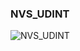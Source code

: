 ### NVS_UDINT

![NVS_UDINT](https://user-images.githubusercontent.com/116869307/214141938-76896e07-9f8c-482b-98be-9781ef2dc61d.png)
